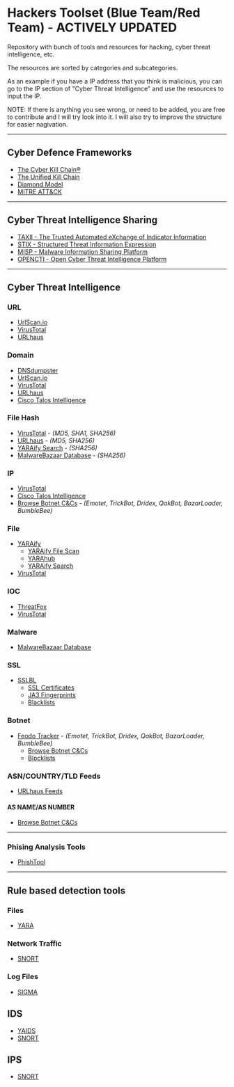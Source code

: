 # Hackers Toolset (Blue Team/Red Team) - ACTIVELY UPDATED
Repository with bunch of tools and resources for hacking, cyber threat intelligence, etc.

The resources are sorted by categories and subcategories.

As an example if you have a IP address that you think is malicious, you can go to the IP section of "Cyber Threat Intelligence" and use the resources to input the IP.

NOTE: If there is anything you see wrong, or need to be added, you are free to contribute and I will try look into it. I will also try to improve the structure for easier nagivation.

- - - 

## Cyber Defence Frameworks
* [The Cyber Kill Chain®](https://www.lockheedmartin.com/en-us/capabilities/cyber/cyber-kill-chain.html)
* [The Unified Kill Chain](https://www.unifiedkillchain.com/)
* [Diamond Model](https://www.activeresponse.org/wp-content/uploads/2013/07/diamond.pdf)
* [MITRE ATT&CK](https://attack.mitre.org/)

- - - 

## Cyber Threat Intelligence Sharing

* [TAXII - The Trusted Automated eXchange of Indicator Information](https://oasis-open.github.io/cti-documentation/taxii/intro)
* [STIX - Structured Threat Information Expression](https://oasis-open.github.io/cti-documentation/stix/intro)
* [MISP - Malware Information Sharing Platform](https://www.misp-project.org/)
* [OPENCTI - Open Cyber Threat Intelligence Platform](https://www.filigran.io/en/products/opencti/)

- - - 

## Cyber Threat Intelligence

### URL
* [UrlScan.io](https://urlscan.io/)
* [VirusTotal](https://www.virustotal.com/gui/home/url)
* [URLhaus](https://urlhaus.abuse.ch/browse/)

### Domain
* [DNSdumpster](https://dnsdumpster.com/)
* [UrlScan.io](https://urlscan.io/)
* [VirusTotal](https://www.virustotal.com/gui/home/url)
* [URLhaus](https://urlhaus.abuse.ch/browse/)
* [Cisco Talos Intelligence](https://talosintelligence.com/reputation_center)

### File Hash
* [VirusTotal](https://www.virustotal.com/gui/home/search) - *(MD5, SHA1, SHA256)*
* [URLhaus](https://urlhaus.abuse.ch/browse/) - *(MD5, SHA256)*
* [YARAify Search](https://yaraify.abuse.ch/search/) - *(SHA256)*
* [MalwareBazaar Database](https://bazaar.abuse.ch/browse/) - *(SHA256)*

### IP
* [VirusTotal](https://www.virustotal.com/gui/home/search)
* [Cisco Talos Intelligence](https://talosintelligence.com/reputation_center)
* [Browse Botnet C&Cs](https://feodotracker.abuse.ch/browse/) - *(Emotet, TrickBot, Dridex, QakBot, BazarLoader, BumbleBee)*

### File
* [YARAify](https://yaraify.abuse.ch/)
    - [YARAify File Scan](https://yaraify.abuse.ch/scan/)
    - [YARAhub](https://yaraify.abuse.ch/yarahub/)
    - [YARAify Search](https://yaraify.abuse.ch/search/)
* [VirusTotal](https://www.virustotal.com/gui/home/upload)

### IOC
* [ThreatFox](https://threatfox.abuse.ch/browse/)
* [VirusTotal](https://www.virustotal.com/gui/home/search)

### Malware
* [MalwareBazaar Database](https://bazaar.abuse.ch/browse/)

### SSL
* [SSLBL](https://sslbl.abuse.ch/)
    - [SSL Certificates](https://sslbl.abuse.ch/ssl-certificates/)
    - [JA3 Fingerprints](https://sslbl.abuse.ch/ja3-fingerprints/)
    - [Blacklists](https://sslbl.abuse.ch/blacklist/)
    
### Botnet
* [Feodo Tracker](https://feodotracker.abuse.ch/) - *(Emotet, TrickBot, Dridex, QakBot, BazarLoader, BumbleBee)*
    - [Browse Botnet C&Cs](https://feodotracker.abuse.ch/browse/)
    - [Blocklists](https://feodotracker.abuse.ch/blocklist/)

### ASN/COUNTRY/TLD Feeds
* [URLhaus Feeds](https://urlhaus.abuse.ch/feeds/)

#### AS NAME/AS NUMBER
* [Browse Botnet C&Cs](https://feodotracker.abuse.ch/browse/)

- - - 

### Phising Analysis Tools
* [PhishTool](https://www.phishtool.com/)

- - - 

## Rule based detection tools
### Files
* [YARA](https://virustotal.github.io/yara/)
### Network Traffic
* [SNORT](https://www.snort.org/)
### Log Files
* [SIGMA](https://github.com/SigmaHQ/sigma)

## IDS
* [YAIDS](https://yaids.io/)
* [SNORT](https://www.snort.org/)

## IPS
* [SNORT](https://www.snort.org/)
